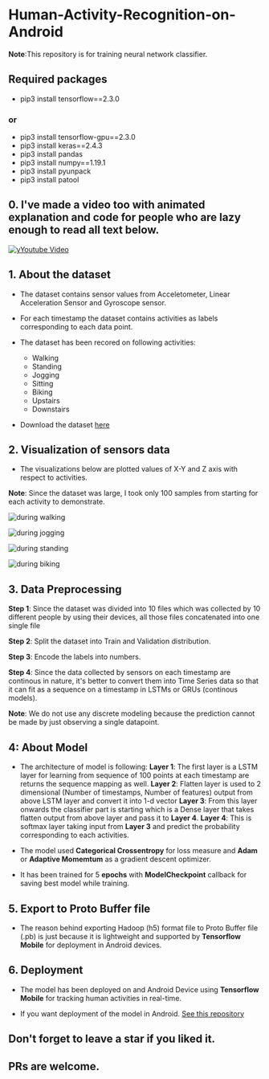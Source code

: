 # Human-Activity-Recognition-on-Android

__Note__:This repository is for training neural network classifier.

## Required packages

* pip3 install tensorflow==2.3.0
### or
* pip3 install tensorflow-gpu==2.3.0
* pip3 install keras==2.4.3
* pip3 install pandas
* pip3 install numpy==1.19.1
* pip3 install pyunpack
* pip3 install patool

## 0. I've made a video too with animated explanation and code for people who are lazy enough to read all text below.

[![yYoutube Video](https://github.com/developershutt/Human-Activity-Recognition-on-Android/blob/master/images/Thumbnail.png)](https://www.youtube.com/watch?v=_OJpKnFqUes)


## 1. About the dataset
* The dataset contains sensor values from Acceletometer, Linear Acceleration Sensor and Gyroscope sensor.
* For each timestamp the dataset contains activities as labels corresponding to each data point.
* The dataset has been recored on following activities: 
	* Walking
	* Standing
	* Jogging 
	* Sitting
	* Biking
	* Upstairs
	* Downstairs

* Download the dataset [here](https://www.utwente.nl/en/eemcs/ps/dataset-folder/sensors-activity-recognition-dataset-shoaib.rar)

## 2. Visualization of sensors data

* The visualizations below are plotted values of X-Y and Z axis with respect to activities.

__Note__: Since the dataset was large, I took only 100 samples from starting for each activity to demonstrate.

![during walking](https://github.com/developershutt/Human-Activity-Recognition-on-Android/blob/master/images/during_walking.jpg)

![during jogging](https://github.com/developershutt/Human-Activity-Recognition-on-Android/blob/master/images/during_jogging.jpg)

![during standing](https://github.com/developershutt/Human-Activity-Recognition-on-Android/blob/master/images/during_standing.jpg)

![during biking](https://github.com/developershutt/Human-Activity-Recognition-on-Android/blob/master/images/during_biking.jpg)

## 3. Data Preprocessing
	
__Step 1__: Since the dataset was divided into 10 files which was collected by 10 different people by using their devices, all those files concatenated into one single file

__Step 2__: Split the dataset into Train and Validation distribution.

__Step 3__: Encode the labels into numbers.

__Step 4__: Since the data collected by sensors on each timestamp are continous in nature, it's better to convert them into Time Series data so that it can fit as a sequence on a timestamp in LSTMs or GRUs (continous models). 

__Note__: We do not use any discrete modeling because the prediction cannot be made by just observing a single datapoint.

## 4: About Model
	
* The architecture of model is following:
__Layer 1__: The first layer is a LSTM layer for learning from sequence of 100 points at each timestamp are returns the sequence mapping as well.
__Layer 2__: Flatten layer is used to 2 dimensional (Number of timestamps, Number of features) output from above LSTM layer and convert it into 1-d vector
__Layer 3__: From this layer onwards the classifier part is starting which is a Dense layer that takes flatten output from above layer and pass it to __Layer 4__.
__Layer 4__: This is softmax layer taking input from __Layer 3__ and predict the probability corresponding to each activities.

* The model used __Categorical Crossentropy__ for loss measure and __Adam__ or __Adaptive Momemtum__ as a gradient descent optimizer.

* It has been trained for 5 __epochs__ with __ModelCheckpoint__ callback for saving best model while training.


## 5. Export to Proto Buffer file

* The reason behind exporting Hadoop (h5) format file to Proto Buffer file (.pb) is just because it is lightweight and supported by __Tensorflow Mobile__ for deployment in Android devices.

## 6. Deployment

* The model has been deployed on and Android Device using __Tensorflow Mobile__ for tracking human activities in real-time.

* If you want deployment of the model in Android. [See this repository](https://github.com/manish29071998/HAR_Android)

## Don't forget to leave a star if you liked it.
## PRs are welcome.
